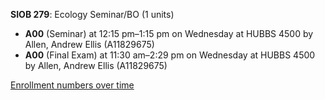 **SIOB 279**: Ecology Seminar/BO (1 units)

- **A00** (Seminar) at 12:15 pm–1:15 pm on Wednesday at HUBBS 4500 by Allen, Andrew Ellis (A11829675)
- **A00** (Final Exam) at 11:30 am–2:29 pm on Wednesday at HUBBS 4500 by Allen, Andrew Ellis (A11829675)

[Enrollment numbers over time](./SIOB279.tsv)
